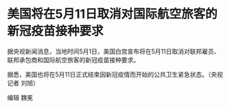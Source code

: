 # 美国将在5月11日取消对国际航空旅客的新冠疫苗接种要求

据央视新闻消息，当地时间5月1日，美国白宫宣布将在5月11日取消对联邦雇员、联邦承包商和国际航空旅客的新冠疫苗接种要求。

据悉，美国也将在5月11日正式结束因新冠疫情而开始的公共卫生紧急状态。（央视记者 刘旭）

编辑 魏冕

